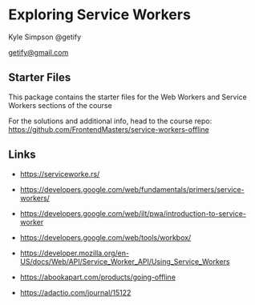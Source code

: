 # Exploring Service Workers

Kyle Simpson @getify

getify@gmail.com

## Starter Files

This package contains the starter files for the Web Workers and Service Workers sections of the course

For the solutions and additional info, head to the course repo: https://github.com/FrontendMasters/service-workers-offline

## Links

- https://serviceworke.rs/

- https://developers.google.com/web/fundamentals/primers/service-workers/

- https://developers.google.com/web/ilt/pwa/introduction-to-service-worker

- https://developers.google.com/web/tools/workbox/

- https://developer.mozilla.org/en-US/docs/Web/API/Service_Worker_API/Using_Service_Workers

- https://abookapart.com/products/going-offline

- https://adactio.com/journal/15122
